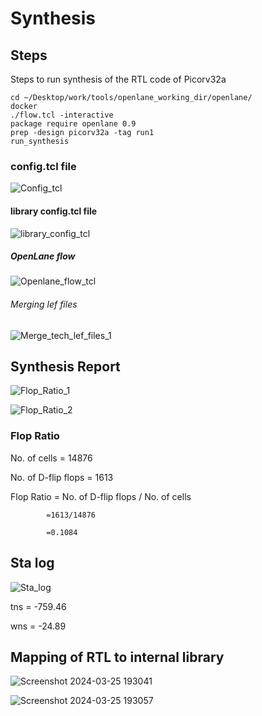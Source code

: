 # Synthesis

## Steps
Steps to run synthesis of the RTL code of Picorv32a

```
cd ~/Desktop/work/tools/openlane_working_dir/openlane/
docker
./flow.tcl -interactive
package require openlane 0.9
prep -design picorv32a -tag run1
run_synthesis

```

### config.tcl file
![Config_tcl](https://github.com/Ashutosh-3107/NASSCOM_VSD_SoC-_Design/assets/159696526/29433463-6302-4d32-978b-bd2a3a4168f8)

#### library config.tcl file
![library_config_tcl](https://github.com/Ashutosh-3107/NASSCOM_VSD_SoC-_Design/assets/159696526/86f42bd6-c915-46fe-9fef-430b5d4233a2)

##### OpenLane flow
![Openlane_flow_tcl](https://github.com/Ashutosh-3107/NASSCOM_VSD_SoC-_Design/assets/159696526/d6851f16-9f89-426c-845c-0931bfa2ba67)

###### Merging lef files
![Merge_tech_lef_files_1](https://github.com/Ashutosh-3107/NASSCOM_VSD_SoC-_Design/assets/159696526/999535b8-8752-4bd5-8595-038b0cc33f2c)

## Synthesis Report
![Flop_Ratio_1](https://github.com/Ashutosh-3107/NASSCOM_VSD_SoC-_Design/assets/159696526/0a6ecfb2-79c2-4df5-a36b-d7ee16d5b968)




![Flop_Ratio_2](https://github.com/Ashutosh-3107/NASSCOM_VSD_SoC-_Design/assets/159696526/95f4c194-dd7c-4dc5-9871-b9b27b5756d8)

### Flop Ratio
 No. of cells = 14876
 
 No. of D-flip flops = 1613 
 
 Flop Ratio = No. of D-flip flops / No. of cells 
 
            =1613/14876 
            
            =0.1084 
            
## Sta log

![Sta_log](https://github.com/Ashutosh-3107/NASSCOM_VSD_SoC-_Design/assets/159696526/96988e9c-94d2-4a64-b794-7ac7c38bb650)

tns = -759.46

wns = -24.89

## Mapping of RTL to internal library

![Screenshot 2024-03-25 193041](https://github.com/Ashutosh-3107/NASSCOM_VSD_SoC-_Design/assets/159696526/d0d5b385-0614-4c0b-9ffb-08b630272c45)


![Screenshot 2024-03-25 193057](https://github.com/Ashutosh-3107/NASSCOM_VSD_SoC-_Design/assets/159696526/74cb07fb-0f38-4cfe-872b-88d568808a68)









